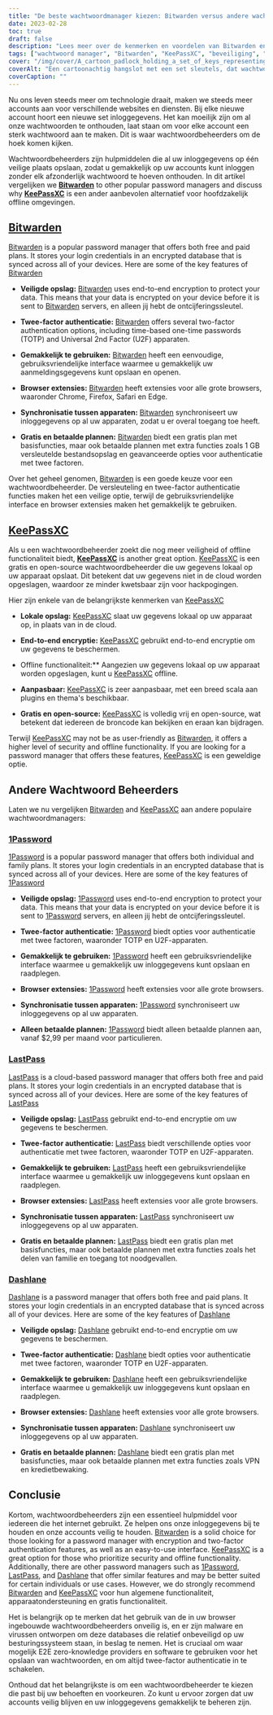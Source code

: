 ```yaml
---
title: "De beste wachtwoordmanager kiezen: Bitwarden versus andere wachtwoordbeheerders"
date: 2023-02-28
toc: true
draft: false
description: "Lees meer over de kenmerken en voordelen van Bitwarden en andere populaire wachtwoordmanagers om de beste te kiezen voor uw behoeften op het gebied van beveiliging en functionaliteit."
tags: ["wachtwoord manager", "Bitwarden", "KeePassXC", "beveiliging", "encryptie", "twee-factor authenticatie", "online beveiliging", "gegevensbescherming", "cloud-gebaseerde opslag", "offline functionaliteit", "gebruiksvriendelijke interface", "browserextensies", "gratis plan", "betaald plan", "1Wachtwoord", "LastPass", "Dashlane", "internetbeveiliging", "online privacy", "digitale veiligheid"]
cover: "/img/cover/A_cartoon_padlock_holding_a_set_of_keys_representing_password_managers.png"
coverAlt: "Een cartoonachtig hangslot met een set sleutels, dat wachtwoordbeheer en beveiliging voorstelt"
coverCaption: ""
---
```


Nu ons leven steeds meer om technologie draait, maken we steeds meer accounts aan voor verschillende websites en diensten. Bij elke nieuwe account hoort een nieuwe set inloggegevens. Het kan moeilijk zijn om al onze wachtwoorden te onthouden, laat staan om voor elke account een sterk wachtwoord aan te maken. Dit is waar wachtwoordbeheerders om de hoek komen kijken.

Wachtwoordbeheerders zijn hulpmiddelen die al uw inloggegevens op één veilige plaats opslaan, zodat u gemakkelijk op uw accounts kunt inloggen zonder elk afzonderlijk wachtwoord te hoeven onthouden. In dit artikel vergelijken we [**Bitwarden**](https://bitwarden.com/) to other popular password managers and discuss why [**KeePassXC**](https://keepassxc.org/) is een ander aanbevolen alternatief voor hoofdzakelijk offline omgevingen.

## [Bitwarden](https://bitwarden.com/)

[Bitwarden](https://bitwarden.com/) is a popular password manager that offers both free and paid plans. It stores your login credentials in an encrypted database that is synced across all of your devices. Here are some of the key features of [Bitwarden](https://bitwarden.com/)

- **Veiligde opslag:** [Bitwarden](https://bitwarden.com/) uses end-to-end encryption to protect your data. This means that your data is encrypted on your device before it is sent to [Bitwarden](https://bitwarden.com/) servers, en alleen jij hebt de ontcijferingssleutel.

- **Twee-factor authenticatie:** [Bitwarden](https://bitwarden.com/) offers several two-factor authentication options, including time-based one-time passwords (TOTP) and Universal 2nd Factor (U2F) apparaten.

- **Gemakkelijk te gebruiken:** [Bitwarden](https://bitwarden.com/) heeft een eenvoudige, gebruiksvriendelijke interface waarmee u gemakkelijk uw aanmeldingsgegevens kunt opslaan en openen.

- **Browser extensies:** [Bitwarden](https://bitwarden.com/) heeft extensies voor alle grote browsers, waaronder Chrome, Firefox, Safari en Edge.

- **Synchronisatie tussen apparaten:** [Bitwarden](https://bitwarden.com/) synchroniseert uw inloggegevens op al uw apparaten, zodat u er overal toegang toe heeft.

- **Gratis en betaalde plannen:** [Bitwarden](https://bitwarden.com/) biedt een gratis plan met basisfuncties, maar ook betaalde plannen met extra functies zoals 1 GB versleutelde bestandsopslag en geavanceerde opties voor authenticatie met twee factoren.

Over het geheel genomen, [Bitwarden](https://bitwarden.com/) is een goede keuze voor een wachtwoordbeheerder. De versleuteling en twee-factor authenticatie functies maken het een veilige optie, terwijl de gebruiksvriendelijke interface en browser extensies maken het gemakkelijk te gebruiken.

## [KeePassXC](https://keepassxc.org/)

Als u een wachtwoordbeheerder zoekt die nog meer veiligheid of offline functionaliteit biedt, **[KeePassXC](https://keepassxc.org/)** is another great option. [KeePassXC](https://keepassxc.org/) is een gratis en open-source wachtwoordbeheerder die uw gegevens lokaal op uw apparaat opslaat. Dit betekent dat uw gegevens niet in de cloud worden opgeslagen, waardoor ze minder kwetsbaar zijn voor hackpogingen.

Hier zijn enkele van de belangrijkste kenmerken van [KeePassXC](https://keepassxc.org/)

- **Lokale opslag:** [KeePassXC](https://keepassxc.org/) slaat uw gegevens lokaal op uw apparaat op, in plaats van in de cloud.

- **End-to-end encryptie:** [KeePassXC](https://keepassxc.org/) gebruikt end-to-end encryptie om uw gegevens te beschermen.

- Offline functionaliteit:** Aangezien uw gegevens lokaal op uw apparaat worden opgeslagen, kunt u [KeePassXC](https://keepassxc.org/) offline.

- **Aanpasbaar:** [KeePassXC](https://keepassxc.org/) is zeer aanpasbaar, met een breed scala aan plugins en thema's beschikbaar.

- **Gratis en open-source:** [KeePassXC](https://keepassxc.org/) is volledig vrij en open-source, wat betekent dat iedereen de broncode kan bekijken en eraan kan bijdragen.

Terwijl [KeePassXC](https://keepassxc.org/) may not be as user-friendly as [Bitwarden](https://bitwarden.com/), it offers a higher level of security and offline functionality. If you are looking for a password manager that offers these features, [KeePassXC](https://keepassxc.org/) is een geweldige optie.

## Andere Wachtwoord Beheerders

Laten we nu vergelijken [Bitwarden](https://bitwarden.com/) and [KeePassXC](https://keepassxc.org/) aan andere populaire wachtwoordmanagers:

### [1Password](https://1password.com/)

[1Password](https://1password.com/) is a popular password manager that offers both individual and family plans. It stores your login credentials in an encrypted database that is synced across all of your devices. Here are some of the key features of [1Password](https://1password.com/)

- **Veiligde opslag:** [1Password](https://1password.com/) uses end-to-end encryption to protect your data. This means that your data is encrypted on your device before it is sent to [1Password](https://1password.com/) servers, en alleen jij hebt de ontcijferingssleutel.

- **Twee-factor authenticatie:** [1Password](https://1password.com/) biedt opties voor authenticatie met twee factoren, waaronder TOTP en U2F-apparaten.

- **Gemakkelijk te gebruiken:** [1Password](https://1password.com/) heeft een gebruiksvriendelijke interface waarmee u gemakkelijk uw inloggegevens kunt opslaan en raadplegen.

- **Browser extensies:** [1Password](https://1password.com/) heeft extensies voor alle grote browsers.

- **Synchronisatie tussen apparaten:** [1Password](https://1password.com/) synchroniseert uw inloggegevens op al uw apparaten.

- **Alleen betaalde plannen:** [1Password](https://1password.com/) biedt alleen betaalde plannen aan, vanaf $2,99 per maand voor particulieren.

### [LastPass](https://www.lastpass.com/)

[LastPass](https://www.lastpass.com/) is a cloud-based password manager that offers both free and paid plans. It stores your login credentials in an encrypted database that is synced across all of your devices. Here are some of the key features of [LastPass](https://www.lastpass.com/)

- **Veiligde opslag:** [LastPass](https://www.lastpass.com/) gebruikt end-to-end encryptie om uw gegevens te beschermen.

- **Twee-factor authenticatie:** [LastPass](https://www.lastpass.com/) biedt verschillende opties voor authenticatie met twee factoren, waaronder TOTP en U2F-apparaten.

- **Gemakkelijk te gebruiken:** [LastPass](https://www.lastpass.com/) heeft een gebruiksvriendelijke interface waarmee u gemakkelijk uw inloggegevens kunt opslaan en raadplegen.

- **Browser extensies:** [LastPass](https://www.lastpass.com/) heeft extensies voor alle grote browsers.

- **Synchronisatie tussen apparaten:** [LastPass](https://www.lastpass.com/) synchroniseert uw inloggegevens op al uw apparaten.

- **Gratis en betaalde plannen:** [LastPass](https://www.lastpass.com/) biedt een gratis plan met basisfuncties, maar ook betaalde plannen met extra functies zoals het delen van familie en toegang tot noodgevallen.

### [Dashlane](https://www.dashlane.com/)

[Dashlane](https://www.dashlane.com/) is a password manager that offers both free and paid plans. It stores your login credentials in an encrypted database that is synced across all of your devices. Here are some of the key features of [Dashlane](https://www.dashlane.com/)

- **Veiligde opslag:** [Dashlane](https://www.dashlane.com/) gebruikt end-to-end encryptie om uw gegevens te beschermen.

- **Twee-factor authenticatie:** [Dashlane](https://www.dashlane.com/) biedt opties voor authenticatie met twee factoren, waaronder TOTP en U2F-apparaten.

- **Gemakkelijk te gebruiken:** [Dashlane](https://www.dashlane.com/) heeft een gebruiksvriendelijke interface waarmee u gemakkelijk uw inloggegevens kunt opslaan en raadplegen.

- **Browser extensies:** [Dashlane](https://www.dashlane.com/) heeft extensies voor alle grote browsers.

- **Synchronisatie tussen apparaten:** [Dashlane](https://www.dashlane.com/) synchroniseert uw inloggegevens op al uw apparaten.

- **Gratis en betaalde plannen:** [Dashlane](https://www.dashlane.com/) biedt een gratis plan met basisfuncties, maar ook betaalde plannen met extra functies zoals VPN en kredietbewaking.

## Conclusie

Kortom, wachtwoordbeheerders zijn een essentieel hulpmiddel voor iedereen die het internet gebruikt. Ze helpen ons onze inloggegevens bij te houden en onze accounts veilig te houden. [Bitwarden](https://bitwarden.com/) is a solid choice for those looking for a password manager with encryption and two-factor authentication features, as well as an easy-to-use interface. [KeePassXC](https://keepassxc.org/) is a great option for those who prioritize security and offline functionality. Additionally, there are other password managers such as [1Password](https://1password.com/), [LastPass](https://www.lastpass.com/), and [Dashlane](https://www.dashlane.com/) that offer similar features and may be better suited for certain individuals or use cases. However, we do strongly recommend [Bitwarden](https://bitwarden.com/) and [KeePassXC](https://keepassxc.org/) voor hun algemene functionaliteit, apparaatondersteuning en gratis functionaliteit.

Het is belangrijk op te merken dat het gebruik van de in uw browser ingebouwde wachtwoordbeheerders onveilig is, en er zijn malware en virussen ontworpen om deze databases die relatief onbeveiligd op uw besturingssysteem staan, in beslag te nemen. Het is cruciaal om waar mogelijk E2E zero-knowledge providers en software te gebruiken voor het opslaan van wachtwoorden, en om altijd twee-factor authenticatie in te schakelen.

Onthoud dat het belangrijkste is om een wachtwoordbeheerder te kiezen die past bij uw behoeften en voorkeuren. Zo kunt u ervoor zorgen dat uw accounts veilig blijven en uw inloggegevens gemakkelijk te beheren zijn.
